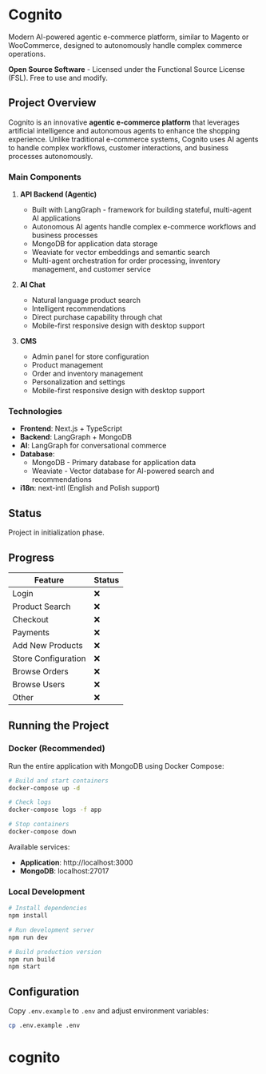 # Cognito

Modern AI-powered agentic e-commerce platform, similar to Magento or WooCommerce, designed to autonomously handle complex commerce operations.

**Open Source Software** - Licensed under the Functional Source License (FSL). Free to use and modify.

## Project Overview

Cognito is an innovative **agentic e-commerce platform** that leverages artificial intelligence and autonomous agents to enhance the shopping experience. Unlike traditional e-commerce systems, Cognito uses AI agents to handle complex workflows, customer interactions, and business processes autonomously.

### Main Components

1. **API Backend (Agentic)**
   - Built with LangGraph - framework for building stateful, multi-agent AI applications
   - Autonomous AI agents handle complex e-commerce workflows and business processes
   - MongoDB for application data storage
   - Weaviate for vector embeddings and semantic search
   - Multi-agent orchestration for order processing, inventory management, and customer service

2. **AI Chat**
   - Natural language product search
   - Intelligent recommendations
   - Direct purchase capability through chat
   - Mobile-first responsive design with desktop support

3. **CMS**
   - Admin panel for store configuration
   - Product management
   - Order and inventory management
   - Personalization and settings
   - Mobile-first responsive design with desktop support

### Technologies

- **Frontend**: Next.js + TypeScript
- **Backend**: LangGraph + MongoDB
- **AI**: LangGraph for conversational commerce
- **Database**:
  - MongoDB - Primary database for application data
  - Weaviate - Vector database for AI-powered search and recommendations
- **i18n**: next-intl (English and Polish support)

## Status

Project in initialization phase.

## Progress

| Feature | Status |
|---------|--------|
| Login | ❌ |
| Product Search | ❌ |
| Checkout | ❌ |
| Payments | ❌ |
| Add New Products | ❌ |
| Store Configuration | ❌ |
| Browse Orders | ❌ |
| Browse Users | ❌ |
| Other | ❌ |

## Running the Project

### Docker (Recommended)

Run the entire application with MongoDB using Docker Compose:

```bash
# Build and start containers
docker-compose up -d

# Check logs
docker-compose logs -f app

# Stop containers
docker-compose down
```

Available services:
- **Application**: http://localhost:3000
- **MongoDB**: localhost:27017

### Local Development

```bash
# Install dependencies
npm install

# Run development server
npm run dev

# Build production version
npm run build
npm start
```

## Configuration

Copy `.env.example` to `.env` and adjust environment variables:

```bash
cp .env.example .env
```
# cognito
